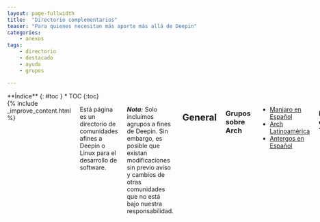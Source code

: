 ```yaml
---
layout: page-fullwidth
title:  "Directorio complementarios"
teaser: "Para quienes necesitan más aporte más allá de Deepin"
categories:
    - anexos
tags:
    - directorio
    - destacado
    - ayuda
    - grupos

---
```

<div class="row">
<div class="medium-4 medium-push-8 columns" markdown="1">
<div class="panel radius" markdown="1">
**Índice**
{: #toc }
*  TOC
{:toc}
</div>
</div><!-- /.medium-4.columns -->

<div class="medium-8 medium-pull-4 columns" markdown="1">
{% include _improve_content.html %}

Está página es un directorio de comunidades afines a Deepin o Linux para el desarrollo de software.

***Nota:*** Solo incluimos agrupos a fines de Deepin. Sin embargo, es posible que existan modificaciones sin previo aviso y cambios de otras comunidades que no está bajo nuestra responsabilidad.

## General
### Grupos sobre Arch
* [Manjaro en Español](https://telegram.me/manjarolinuxes)
* [Arch Latinoamérica](https://t.me/ArchlinuxLatinoamerica)
* [Antergos en Español](https://t.me/antergosesp)

### Más en Tips
{: .t60 }
{% include list-posts category='tips' entries='3'%}

</div><!-- /.medium-8.columns -->
</div><!-- /.row -->
